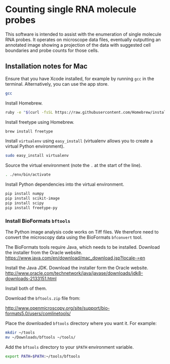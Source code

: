 # Counting single RNA molecule probes

This software is intended to assist with the enumeration of single molecule
RNA probes. It operates on microscope data files, eventually outputting an
annotated image showing a projection of the data with suggested cell boundaries
and probe counts for those cells.

## Installation notes for Mac

Ensure that you have Xcode installed, for example by running ``gcc`` in the
terminal. Alternatively, you can use the app store.

```bash
gcc
```

Install Homebrew.

```bash
ruby -e "$(curl -fsSL https://raw.githubusercontent.com/Homebrew/install/master/install)"
```

Install freetype using Homebrew.

```bash
brew install freetype
```

Install ``virtualenv`` using ``easy_install`` (virtualenv allows you to create
a virtual Python environment).

```bash
sudo easy_install virtualenv
```

Source the virtual environment (note the ``.`` at the start of the line).

```bash
. ./env/bin/activate
```

Install Python dependencies into the virtual environment.

```bash
pip install numpy
pip install scikit-image
pip install scipy
pip install freetype-py
```

### Install BioFormats ``bftools``

The Python image analysis code works on Tiff files. We therefore need to
convert the microscopy data using the BioFormats ``bfconvert`` tool.

The BioFormats tools require Java, which needs to be installed. Download the
installer from the Oracle website.
https://www.java.com/en/download/mac_download.jsp?locale-=en

Install the Java JDK. Download the installer form the Oracle website.
http://www.oracle.com/technetwork/java/javase/downloads/jdk8-downloads-2133151.html

Install both of them.

Download the ``bftools.zip`` file from:

http://www.openmicroscopy.org/site/support/bio-formats5.0/users/comlinetools/

Place the downloaded ``bftools`` directory where you want it. For example:

```bash
mkdir ~/tools
mv ~/Downloads/bftools ~/tools/
```

Add the ``bftools`` directory to your ``$PATH`` environment variable.

```bash
export PATH=$PATH:~/tools/bftools
```
